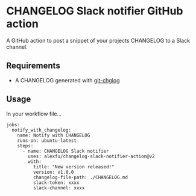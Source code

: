 # CHANGELOG Slack notifier GitHub action
A GitHub action to post a snippet of your projects CHANGELOG to a Slack channel.

## Requirements
- A CHANGELOG generated with [git-chglog](https://github.com/git-chglog/git-chglog)

## Usage
In your workflow file...

```
jobs:
  notify_with_changelog:
    name: Notify with CHANGELOG
    runs-on: ubuntu-latest
    steps:
      - name: CHANGELOG Slack notifier
        uses: alexfu/changelog-slack-notifier-action@v2
        with:
          title: "New version released!"
          version: v1.0.0
          changelog-file-path: ./CHANGELOG.md
          slack-token: xxxx
          slack-channel: xxxx
```
